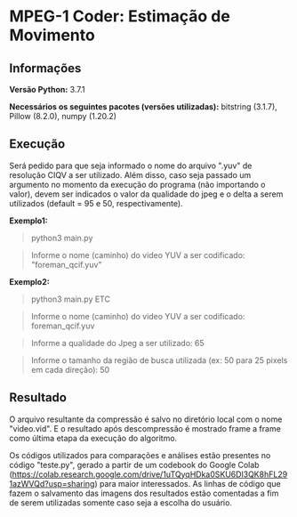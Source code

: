 # MPEG-1 Coder: Estimação de Movimento

## Informações

**Versão Python:** 3.7.1

**Necessários os seguintes pacotes (versões utilizadas):** bitstring (3.1.7), Pillow (8.2.0), numpy (1.20.2)

## Execução

Será pedido para que seja informado o nome do arquivo ".yuv" de resolução CIQV a ser utilizado. Além disso, caso seja passado um argumento no momento da execução do programa (não importando o valor), devem ser indicados o valor da qualidade do jpeg e o delta a serem utilizados (default = 95 e 50, respectivamente).

**Exemplo1:**
  >python3 main.py

  >Informe o nome (caminho) do video YUV a ser codificado: "foreman_qcif.yuv"

**Exemplo2:**
  >python3 main.py ETC

  >Informe o nome (caminho) do video YUV a ser codificado: foreman_qcif.yuv

  >Informe a qualidade do Jpeg a ser utilizado: 65

  >Informe o tamanho da região de busca utilizada (ex: 50 para 25 pixels em cada direção): 50

## Resultado

O arquivo resultante da compressão é salvo no diretório local com o nome "video.vid". E o resultado após descompressão é mostrado frame a frame como última etapa da execução do algoritmo.

Os códigos utilizados para comparações e análises estão presentes no código "teste.py", gerado a partir de um codebook do Google Colab (https://colab.research.google.com/drive/1uTQyqHDka0SKU6Dl3QK8hFL291azWVQd?usp=sharing) para maior interessados. As linhas de código que fazem o salvamento das imagens dos resultados estão comentadas a fim de serem utilizadas somente caso seja a escolha do usuário.